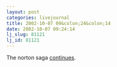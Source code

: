 ```yaml
---
layout: post
categories: livejournal
title: 2002-10-07 09&colon;24&colon;14
date: 2002-10-07 09:24:14
lj_slug: 81121
lj_id: 81121
---
```

The norton saga [continues](http://www.dieselsweeties.com/).
